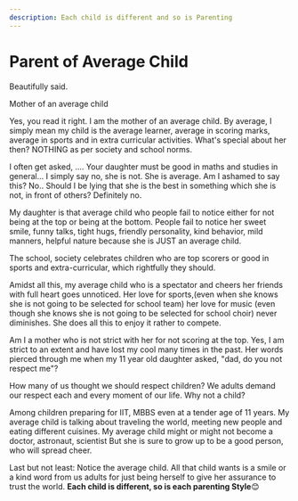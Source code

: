 ```yaml
---
description: Each child is different and so is Parenting
---
```


# Parent of Average Child

Beautifully said.

Mother of an average child

Yes, you read it right. I am the mother of an average child. By average, I simply mean my child is the average learner, average in scoring marks, average in sports and in extra curricular activities. What's special about her then? NOTHING as per society and school norms.

I often get asked, .... Your daughter must be good in maths and studies in general... I simply say no, she is not. She is average. Am I ashamed to say this? No.. Should I be lying that she is the best in something which she is not, in front of others? Definitely no.

My daughter is that average child who people fail to notice either for not being at the top or being at the bottom. People fail to notice her sweet smile, funny talks, tight hugs, friendly personality, kind behavior, mild manners, helpful nature because she is JUST an average child.

The school, society celebrates children who are top scorers or good in sports and extra-curricular, which rightfully they should.

Amidst all this, my average child who is a spectator and cheers her friends with full heart goes unnoticed. Her love for sports,(even when she knows she is not going to be selected for school team) her love for music (even though she knows she is not going to be selected for school choir) never diminishes. She does all this to enjoy it rather to compete.

Am I a mother who is not strict with her for not scoring at the top. Yes, I am strict to an extent and have lost my cool many times in the past. Her words pierced through me when my 11 year old daughter asked, "dad, do you not respect me"?

How many of us thought we should respect children? We adults demand our respect each and every moment of our life. Why not a child?

Among children preparing for IIT, MBBS even at a tender age of 11 years. My average child is talking about traveling the world, meeting new people and eating different cuisines. My average child might or might not become a doctor, astronaut, scientist But she is sure to grow up to be a good person, who will spread cheer.

Last but not least: Notice the average child. All that child wants is a smile or a kind word from us adults for just being herself to give her assurance to trust the world.  **Each child is different, so is each parenting Style**😊
